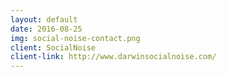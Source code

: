 ```yaml
---
layout: default
date: 2016-08-25
img: social-noise-contact.png
client: SocialNoise
client-link: http://www.darwinsocialnoise.com/
---
```

